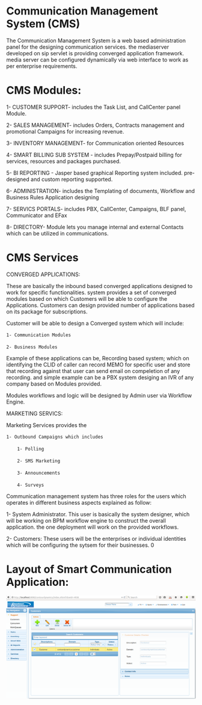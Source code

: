 # Communication Management System (CMS)

The Communication Management System is a web based administration panel for the designing communication services. the mediaserver developed on sip servlet is providing converged application framework. media server can be configured dynamically via web interface to work as per enterprise requirements.

CMS Modules:
============

1- CUSTOMER SUPPORT- includes the Task List, and CallCenter panel Module.

2- SALES MANAGEMENT-  includes Orders, Contracts management and promotional Campaigns for increasing revenue.

3- INVENTORY MANAGEMENT- for Communication oriented Resources

4- SMART BILLING SUB SYSTEM - includes Prepay/Postpaid billing for services, resources and packages purchased.

5- BI REPORTING - Jasper based graphical Reporting system included. pre-designed and custom reporting supported.

6- ADMINISTRATION-  includes the Templating of documents, Workflow and Business Rules Application designing

7- SERVICS PORTALS- includes PBX, CallCenter, Campaigns, BLF panel, Communicator and EFax

8- DIRECTORY-  Module lets you manage internal and external Contacts which can be utilized in communications.


CMS Services
============
CONVERGED APPLICATIONS:
    
These are basically the inbound based converged applications designed to work for specific functionalities. system provides a set of converged modules based on which Customers will be able to configure the Applications. Customers can design provided number of applications based on its package for subscriptions. 

Customer will be able to design a Converged system which will include:

    1- Communication Modules

    2- Business Modules 

Example of these applications can be, Recording based system; which on identifying the CLID of caller can record MEMO for specific user and store that recording against that user can send email on compeletion of any recording. and simple example can be a PBX system desiging an IVR of any company based on Modules provided. 

Modules workflows and logic will be designed by Admin user via Workflow Engine. 

MARKETING SERVICS:

Marketing Services provides the 
    
    1- Outbound Campaigns which includes 
    
        1- Polling
    
        2- SMS Marketing
    
        3- Announcements
    
        4- Surveys


Communication management system has three roles for the users which operates in different business aspects explained as follow:

1- System Administrator. 
This user is basically the system designer, which will be working on BPM workflow engine to construct the overall application. the one deployment will work on the provided workflows. 

2- Customers:
These users will be the enterprises or individual identities which will be configuring the sytsem for their businesses. 0

# Layout of Smart Communication Application:

![](https://github.com/Contourdynamics/smartcommunication/blob/master/Layout/Layout-SmartCommunication.png)
